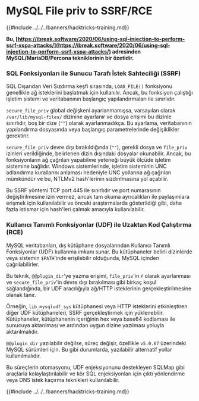 # MySQL File priv to SSRF/RCE

{{#include ../../../banners/hacktricks-training.md}}

**Bu, [https://ibreak.software/2020/06/using-sql-injection-to-perform-ssrf-xspa-attacks/](https://ibreak.software/2020/06/using-sql-injection-to-perform-ssrf-xspa-attacks/) adresinden MySQL/MariaDB/Percona tekniklerinin bir özetidir.**

### SQL Fonksiyonları ile Sunucu Tarafı İstek Sahteciliği (SSRF)

SQL Dışarıdan Veri Sızdırma keşfi sırasında, `LOAD_FILE()` fonksiyonu genellikle ağ isteklerini başlatmak için kullanılır. Ancak, bu fonksiyon çalıştığı işletim sistemi ve veritabanının başlangıç yapılandırmaları ile sınırlıdır.

`secure_file_priv` global değişkeni ayarlanmamışsa, varsayılan olarak `/var/lib/mysql-files/` dizinine ayarlanır ve dosya erişimi bu dizinle sınırlıdır, boş bir dize (`""`) olarak ayarlanmadıkça. Bu ayarlama, veritabanının yapılandırma dosyasında veya başlangıç parametrelerinde değişiklikler gerektirir.

`secure_file_priv` devre dışı bırakıldığında (`""`), gerekli dosya ve `file_priv` izinleri verildiğinde, belirlenen dizin dışındaki dosyalar okunabilir. Ancak, bu fonksiyonların ağ çağrıları yapabilme yeteneği büyük ölçüde işletim sistemine bağlıdır. Windows sistemlerinde, işletim sisteminin UNC adlandırma kurallarını anlaması nedeniyle UNC yollarına ağ çağrıları mümkündür ve bu, NTLMv2 hash'lerinin sızdırılmasına yol açabilir.

Bu SSRF yöntemi TCP port 445 ile sınırlıdır ve port numarasının değiştirilmesine izin vermez, ancak tam okuma ayrıcalıkları ile paylaşımlara erişmek için kullanılabilir ve önceki araştırmalarda gösterildiği gibi, daha fazla istismar için hash'leri çalmak amacıyla kullanılabilir.

### Kullanıcı Tanımlı Fonksiyonlar (UDF) ile Uzaktan Kod Çalıştırma (RCE)

MySQL veritabanları, dış kütüphane dosyalarından Kullanıcı Tanımlı Fonksiyonlar (UDF) kullanma imkanı sunar. Bu kütüphaneler belirli dizinlerde veya sistemin `$PATH`'inde erişilebilir olduğunda, MySQL içinden çağrılabilirler.

Bu teknik, `@@plugin_dir`'ye yazma erişimi, `file_priv`'in `Y` olarak ayarlanması ve `secure_file_priv`'in devre dışı bırakılması gibi birkaç koşul sağlandığında, bir UDF aracılığıyla ağ/HTTP isteklerinin gerçekleştirilmesine olanak tanır.

Örneğin, `lib_mysqludf_sys` kütüphanesi veya HTTP isteklerini etkinleştiren diğer UDF kütüphaneleri, SSRF gerçekleştirmek için yüklenebilir. Kütüphaneler, kütüphanenin içeriğinin hex veya base64 kodlaması ile sunucuya aktarılması ve ardından uygun dizine yazılması yoluyla aktarılmalıdır.

`@@plugin_dir` yazılabilir değilse, süreç değişir, özellikle `v5.0.67` üzerindeki MySQL sürümleri için. Bu gibi durumlarda, yazılabilir alternatif yollar kullanılmalıdır.

Bu süreçlerin otomasyonu, UDF enjeksiyonunu destekleyen SQLMap gibi araçlarla kolaylaştırılabilir ve kör SQL enjeksiyonları için çıktı yönlendirme veya DNS istek kaçırma teknikleri kullanılabilir.

{{#include ../../../banners/hacktricks-training.md}}
